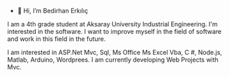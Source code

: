 - 👋 Hi, I’m Bedirhan Erkılıç

I am a 4th grade student at Aksaray University Industrial Engineering. I'm interested in the software. I want to improve myself in the field of software and work in this field in the future.

I am interested in ASP.Net Mvc, Sql, Ms Office Ms Excel Vba, C #, Node.js, Matlab, Arduino, Wordprees. I am currently developing Web Projects with Mvc.

